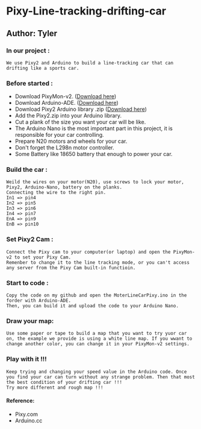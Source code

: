 # Pixy-Line-tracking-drifting-car
## Author: Tyler
### In our project :
    We use Pixy2 and Arduino to build a line-tracking car that can drifting like a sports car.

### Before started :
* Download PixyMon-v2.  (<a href = https://github.com/charmedlabs/pixy2/raw/master/releases/pixymon_windows/pixymon_v2_windows-3.0.24.exe>Download here</a>)
* Download Arduino-ADE. (<a href = https://www.arduino.cc/en/software>Download here</a>)
* Download Pixy2 Arduino library .zip (<a href = https://github.com/charmedlabs/pixy2/raw/master/releases/arduino/arduino_pixy2-1.0.3.zip>Download here</a>)
* Add the Pixy2.zip into your Arduino library.
* Cut a plank of the size you want your car will be like.
* The Arduino Nano is the most important part in this project, it is responsible for your car controlling.
* Prepare N20 motors and wheels for your car.
* Don't forget the L298n motor controller.
* Some Battery like 18650 battery that enough to power your car.

### Build the car :
    Weild the wires on your motor(N20), use screws to lock your motor, Pixy2, Arduino-Nano, battery on the planks.
    Connecting the wire to the right pin.
    In1 => pin4
    In2 => pin5
    In3 => pin6
    In4 => pin7
    EnA => pin9
    EnB => pin10

### Set Pixy2 Cam :
    Connect the Pixy cam to your computer(or laptop) and open the PixyMon-v2 to set your Pixy Cam.
    Remenber to change it to the line tracking mode, or you can't access any server from the Pixy Cam built-in functioin.

### Start to code :
    Copy the code on my github and open the MoterLineCarPixy.ino in the forder with Arduino-ADE.
    Then, you can build it and upload the code to your Arduino Nano.

### Draw your map:
    Use some paper or tape to build a map that you want to try yuor car on, the example we provide is using a white line map. If you wwant to change another color, you can change it in your PixyMon-v2 settings.

### Play with it !!!
    Keep trying and changing your speed value in the Arduino code. Once you find your car can turn without any strange problem. Then that most the best condition of your drifting car !!!
    Try more different and rough map !!!

#### Reference:
* <a herf='https://pixycam.com/'>Pixy.com</a>
* <a herf='https://www.arduino.cc/'>Arduino.cc</a>

